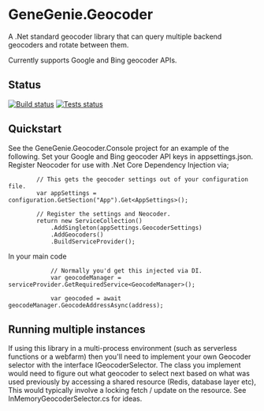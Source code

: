 # GeneGenie.Geocoder
A .Net standard geocoder library that can query multiple backend geocoders and rotate between them.

Currently supports Google and Bing geocoder APIs.

## Status
[![Build status](https://ci.appveyor.com/api/projects/status/mbxq3udi6n2ic43b?svg=true)](https://ci.appveyor.com/project/RyanONeill1970/genegenie-geocoder)
[![Tests status](https://appveyor-shields-badge.herokuapp.com/api/testResults/ryanoneill1970/genegenie-geocoder/badge.svg)](https://ci.appveyor.com/project/ryanoneill1970/genegenie-geocoder)

## Quickstart

See the GeneGenie.Geocoder.Console project for an example of the following.
Set your Google and Bing geocoder API keys in appsettings.json.
Register Neocoder for use with .Net Core Dependency Injection via;

            // This gets the geocoder settings out of your configuration file.
            var appSettings = configuration.GetSection("App").Get<AppSettings>();

            // Register the settings and Neocoder.
            return new ServiceCollection()
                .AddSingleton(appSettings.GeocoderSettings)
                .AddGeocoders()
                .BuildServiceProvider();

In your main code

                // Normally you'd get this injected via DI.
                var geocodeManager = serviceProvider.GetRequiredService<GeocodeManager>();

                var geocoded = await geocodeManager.GeocodeAddressAsync(address);


## Running multiple instances
If using this library in a multi-process environment (such as serverless functions or a webfarm) then you'll need to implement your own Geocoder selector with the interface IGeocoderSelector. The class you implement would need to figure out what geocoder to select next based on what was used previously by accessing a shared resource (Redis, database layer etc), This would typically involve a locking fetch / update on the resource. See InMemoryGeocoderSelector.cs for ideas.

